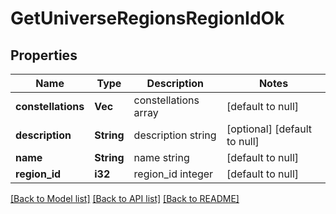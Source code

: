 # GetUniverseRegionsRegionIdOk

## Properties
Name | Type | Description | Notes
------------ | ------------- | ------------- | -------------
**constellations** | **Vec<i32>** | constellations array | [default to null]
**description** | **String** | description string | [optional] [default to null]
**name** | **String** | name string | [default to null]
**region_id** | **i32** | region_id integer | [default to null]

[[Back to Model list]](../README.md#documentation-for-models) [[Back to API list]](../README.md#documentation-for-api-endpoints) [[Back to README]](../README.md)


